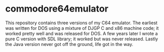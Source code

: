 commodore64emulator
===================

This repository contains three versions of my C64 emulator. The earliest was written for DOS using a mixture of DJGP C and x86 machine code; it worked pretty well and was released for DOS. A few years later I wrote a pure C version with SDL library; it worked but was never released. Lastly the Java version never got off the ground, life got in the way.
